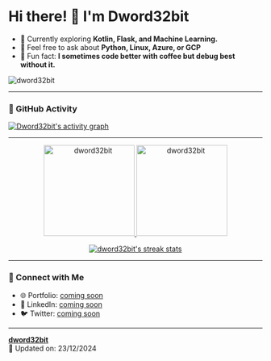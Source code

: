 <link rel="stylesheet" type="text/css" href="https://cdn.jsdelivr.net/gh/devicons/devicon@latest/devicon.min.css" />

# Hi there! 👋 I'm Dword32bit

- 🌱 Currently exploring **Kotlin, Flask, and Machine Learning.**
- 💬 Feel free to ask about **Python, Linux, Azure, or GCP**
- 🤔 Fun fact: **I sometimes code better with coffee but debug best without it.**

<p align="left"> 
  <img src="https://komarev.com/ghpvc/?username=dword32bit&label=Profile%20views&color=blueviolet&style=flat" alt="dword32bit" /> 
</p>

---

### 🚀 GitHub Activity
[![Dword32bit's activity graph](https://github-readme-activity-graph.vercel.app/graph?username=dword32bit&bg_color=0f2027&color=2ec4b6&line=cbf3f0&point=ffb703&area=true&hide_border=true)](https://github.com/ashutosh00710/github-readme-activity-graph)

---

<div align="center">
  <a href="https://github.com/dword32bit">
    <img height="180em" src="https://github-readme-stats.vercel.app/api/top-langs?username=dword32bit&show_icons=true&locale=en&layout=compact&theme=radical" alt="dword32bit" />
    <img height="180em" src="https://github-readme-stats.vercel.app/api?username=dword32bit&show_icons=true&locale=en&theme=radical" alt="dword32bit" />
  </a>
</div>

<p align="center">
  <a href="https://github.com/dword32bit">
    <img src="https://github-readme-streak-stats.herokuapp.com/?user=dword32bit&theme=radical" alt="dword32bit's streak stats" />
  </a>
</p>

---

### 🔗 Connect with Me  
- 🌐 Portfolio: [coming soon](https://yourwebsite.com)  
- 💼 LinkedIn: [coming soon](https://linkedin.com/in/dword32bit)  
- 🐦 Twitter: [coming soon](https://twitter.com/dword32bit)

---

**[dword32bit](https://github.com/dword32bit)**  
📅 Updated on: 23/12/2024
